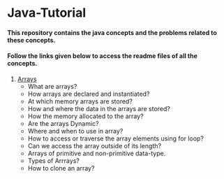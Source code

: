 # Java-Tutorial
#### This repository contains the java concepts and the problems related to these concepts.
#### Follow the links given below to access the readme files of all the concepts.
1. [Arrays](https://github.com/rohit192000/Java-Tutorial/tree/main/Arrays)
    - What are arrays?
    - How arrays are declared and instantiated?
    - At which memory arrays are stored?
    - How and where the data in the arrays are stored?
    - How the memory allocated to the array?
    - Are the arrays Dynamic?
    - Where and when to use in array?
    - How to access or traverse the array elements using for loop?
    - Can we access the array outside of its length?
    - Arrays of primitive and non-primitive data-type.
    - Types of Arrrays?
    - How to clone an array?
